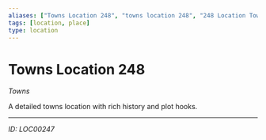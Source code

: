 ```yaml
---
aliases: ["Towns Location 248", "towns location 248", "248 Location Towns"]
tags: [location, place]
type: location
---
```


# Towns Location 248

*Towns*

A detailed towns location with rich history and plot hooks.

---
*ID: LOC00247*